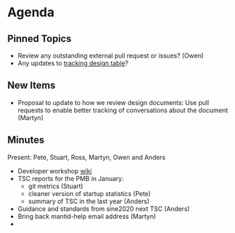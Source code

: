 Agenda
======

Pinned Topics
-------------
* Review any outstanding external pull request or issues? (Owen)
* Any updates to [tracking design table](https://github.com/mantidproject/documents/blob/master/Project-Management/TechnicalSteeringCommittee/reports/TSC-TrackingDesignProposals.md)?

New Items
---------
* Proposal to update to how we review design documents: Use pull requests to enable better tracking of conversations about the document (Martyn)

Minutes
-------

Present: Pete, Stuart, Ross, Martyn, Owen and Anders

* Developer workshop [wiki](http://www.mantidproject.org/Category:Workshop2016) 
* TSC reports for the PMB in January:
  * git metrics (Stuart)
  * cleaner version of startup statistics (Pete)
  * summary of TSC in the last year (Anders)
* Guidance and standards from sine2020 next TSC (Anders)
* Bring back mantid-help email address (Martyn)
* 
